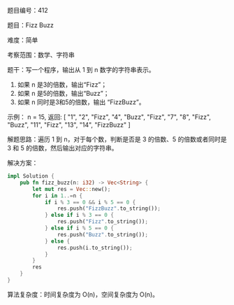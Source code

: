 题目编号：412

题目：Fizz Buzz

难度：简单

考察范围：数学、字符串

题干：写一个程序，输出从 1 到 n 数字的字符串表示。

1. 如果 n 是3的倍数，输出“Fizz”；
2. 如果 n 是5的倍数，输出“Buzz”；
3. 如果 n 同时是3和5的倍数，输出 “FizzBuzz”。

示例：
n = 15,
返回:
[
    "1",
    "2",
    "Fizz",
    "4",
    "Buzz",
    "Fizz",
    "7",
    "8",
    "Fizz",
    "Buzz",
    "11",
    "Fizz",
    "13",
    "14",
    "FizzBuzz"
]

解题思路：遍历 1 到 n，对于每个数，判断是否是 3 的倍数、5 的倍数或者同时是 3 和 5 的倍数，然后输出对应的字符串。

解决方案：

```rust
impl Solution {
    pub fn fizz_buzz(n: i32) -> Vec<String> {
        let mut res = Vec::new();
        for i in 1..=n {
            if i % 3 == 0 && i % 5 == 0 {
                res.push("FizzBuzz".to_string());
            } else if i % 3 == 0 {
                res.push("Fizz".to_string());
            } else if i % 5 == 0 {
                res.push("Buzz".to_string());
            } else {
                res.push(i.to_string());
            }
        }
        res
    }
}
```

算法复杂度：时间复杂度为 O(n)，空间复杂度为 O(n)。